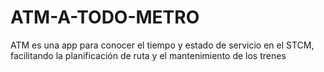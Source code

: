 # ATM-A-TODO-METRO
ATM es una app para conocer el tiempo y estado de servicio en el STCM, facilitando la planificación de ruta y el mantenimiento de los trenes
